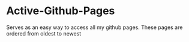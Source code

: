 # Active-Github-Pages
Serves as an easy way to access all my github pages.
These pages are ordered from oldest to newest
